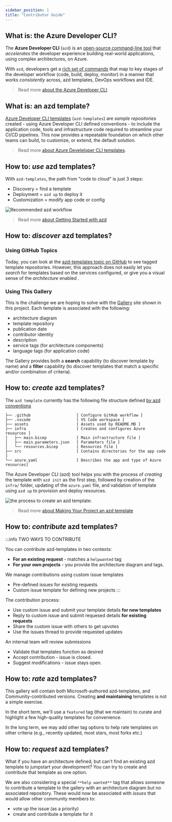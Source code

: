 ```yaml
---
sidebar_position: 1
title: "Contributor Guide"
---
```


## What is: the Azure Developer CLI?

The **Azure Developer CLI** (`azd`) is an [open-source command-line tool](https://learn.microsoft.com/azure/developer/azure-developer-cli/overview?tabs=nodejs) that _accelerates_ the developer experience building real-world applications, using complex architectures, on Azure.

With `azd`, developers get a [rich set of commands](https://learn.microsoft.com/azure/developer/azure-developer-cli/reference) that map to key stages of the developer workflow (code, build, deploy, monitor) in a manner that works _consistently_ across, azd templates, DevOps workflows and IDE.  

> Read more [about the Azure Developer CLI](https://learn.microsoft.com/azure/developer/azure-developer-cli/).

## What is: an azd template?

[Azure Developer CLI templates](https://learn.microsoft.com/en-us/azure/developer/azure-developer-cli/overview?tabs=nodejs#azure-developer-cli-templates) (`azd-templates`) are _sample repositories_ created - using Azure Developer CLI defined conventions - to include the application code, tools and infrastructure code required to streamline your CI/CD pipelines. This now provides a repeatable foundation on which other teams can build, to customize, or extend, the default solution.

> Read more [about Azure Develeloper CLI templates](https://learn.microsoft.com/azure/developer/azure-developer-cli/overview?tabs=nodejs#azure-developer-cli-templates).


## How to: _use_ azd templates?

With `azd-templates`, the path from "code to cloud" is just 3 steps:
 - Discovery = find a template
 - Deployment = `azd up` to deploy it
 - Customization = modify app code or config

![Recommended azd workflow](https://learn.microsoft.com/azure/developer/azure-developer-cli/media/overview/workflow.png)

> Read more [about Getting Started with azd](https://learn.microsoft.com/en-us/azure/developer/azure-developer-cli/get-started?tabs=bare-metal%2Cwindows&pivots=programming-language-nodejs)


## How to: _discover_ azd templates?

### Using GitHub Topics
Today, you can look at the [azd-templates topic on GitHub](https://github.com/azure/awesome-azd) to see tagged template repositories. However, this approach does not easily let you _search_ for templates based on the services configured, or give you a visual sense of the _architecture_ enabled .

### Using This Gallery
This is the challenge we are hoping to solve with the [Gallery](/gallery) site shown in this project. Each template is associated with the following:
 - architecture diagram
 - template repository
 - publication date
 - contributor identity
 - description
 - service tags (for architecture components)
 - language tags (for application code)

The Gallery provides both a **search** capability (to discover template by name) and a **filter** capability (to discover templates that match a specific and/or combination of criteria).

## How to: _create_ azd templates?

The `azd template` currently has the following file structure defined [by azd conventions](https://learn.microsoft.com/azure/developer/azure-developer-cli/make-azd-compatible?source=recommendations&pivots=azd-create#azd-conventions)

```txt├── .devcontainer              [ For DevContainer ]
├── .github                    [ Configure GitHub workflow ]
├── .vscode                    [ VS Code workspace ]
├── assets                     [ Assets used by README.MD ]
├── infra                      [ Creates and configures Azure resources ]
│   ├── main.bicep             [ Main infrastructure file ]
│   ├── main.parameters.json   [ Parameters file ]
│   └── resources.bicep        [ Resources file ]
├── src                        [ Contains directories for the app code ]
└── azure.yaml                 [ Describes the app and type of Azure resources]
```

The Azure Developer CLI (azd) tool helps you with the process of _creating_ the template with `azd init` as the first step, followed by creation of the `infra/` folder, updating of the `azure.yaml` file, and validation of template using `azd up` to provision and deploy resources.

![the process to create an azd template:](https://learn.microsoft.com/en-us/azure/developer/azure-developer-cli/media/make-azd-compatible/workflow.png)

> Read more [about Making Your Project an azd template](https://learn.microsoft.com/en-us/azure/developer/azure-developer-cli/make-azd-compatible?source=recommendations&pivots=azd-create#azd-conventions)


## How to: _contribute_ azd templates?

:::info TWO WAYS TO CONTRIBUTE

You can contribute azd-templates in two contexts:
 * **For an existing request** - matches a `helpwanted` tag
 * **For your own projects** - you provide the architecture diagram and tags.

We manage contributions using custom issue templates 
 * Pre-defined issues for existing requests
 * Custom issue template for defining new projects
:::

The contribution process:
 - Use custom issue and submit your template details **for new templates**
 - Reply to custom issue and submit requesed details **for existing requests**
 - Share the custom issue with others to get upvotes
 - Use the issues thread to provide requested updates

An internal team will review submissions
 - Validate that templates function as desired
 - Accept contribution - issue is closed.
 - Suggest modifications - issue stays open.


## How to: _rate_ azd templates?

This gallery will contain both Microsoft-authored azd-templates, and Community-contributed versions. Creating **and maintaining** templates is not a simple exercise. 

In the short term, we'll use a `featured` tag (that we maintain) to curate and highlight a few high-quality templates for convenience. 

In the long term, we may add other tag options to help rate templates on other criteria (e.g., recently updated, most stars, most forks etc.)


## How to: _request_ azd templates?

What if you have an architecture defined, but can't find an existing azd template to jumpstart your development? You can try to create and contribute that template as one option.

We are also considering a special `**help wanted**` tag that allows someone to contribute a template to the gallery with an architecture diagram but no associated repository. These would now be associated with _issues_ that would allow other community members to:
 - vote up the issue (as a priority)
 - create and contribute a template for it
